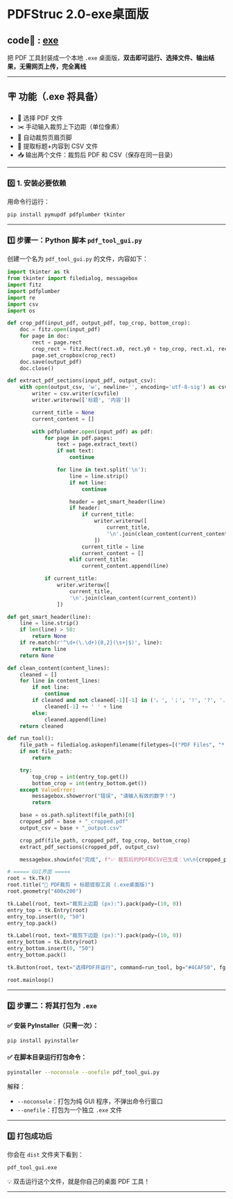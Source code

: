 # PDFStruc 2.0-exe桌面版
## code🔗 : [exe](../code/exe/pdf_tool_gui)
把 PDF 工具封装成一个本地 `.exe` 桌面版，**双击即可运行、选择文件、输出结果，无需网页上传，完全离线**

---

## 🪧 功能（.exe 将具备）

- 📂 选择 PDF 文件  
- ✂️ 手动输入裁剪上下边距（单位像素）  
- 🧠 自动裁剪页眉页脚  
- 📑 提取标题+内容到 CSV 文件  
- 📥 输出两个文件：裁剪后 PDF 和 CSV（保存在同一目录）

---

### 0️⃣ 1. 安装必要依赖

用命令行运行：

```bash
pip install pymupdf pdfplumber tkinter
```

---

### 1️⃣ 步骤一：Python 脚本 `pdf_tool_gui.py`

创建一个名为 `pdf_tool_gui.py` 的文件，内容如下：

```python
import tkinter as tk
from tkinter import filedialog, messagebox
import fitz
import pdfplumber
import re
import csv
import os

def crop_pdf(input_pdf, output_pdf, top_crop, bottom_crop):
    doc = fitz.open(input_pdf)
    for page in doc:
        rect = page.rect
        crop_rect = fitz.Rect(rect.x0, rect.y0 + top_crop, rect.x1, rect.y1 - bottom_crop)
        page.set_cropbox(crop_rect)
    doc.save(output_pdf)
    doc.close()

def extract_pdf_sections(input_pdf, output_csv):
    with open(output_csv, 'w', newline='', encoding='utf-8-sig') as csvfile:
        writer = csv.writer(csvfile)
        writer.writerow(['标题', '内容'])

        current_title = None
        current_content = []

        with pdfplumber.open(input_pdf) as pdf:
            for page in pdf.pages:
                text = page.extract_text()
                if not text:
                    continue

                for line in text.split('\n'):
                    line = line.strip()
                    if not line:
                        continue

                    header = get_smart_header(line)
                    if header:
                        if current_title:
                            writer.writerow([
                                current_title,
                                '\n'.join(clean_content(current_content))
                            ])
                        current_title = line
                        current_content = []
                    elif current_title:
                        current_content.append(line)

            if current_title:
                writer.writerow([
                    current_title,
                    '\n'.join(clean_content(current_content))
                ])

def get_smart_header(line):
    line = line.strip()
    if len(line) > 50:
        return None
    if re.match(r'^\d+(\.\d+){0,2}(\s+|$)', line):
        return line
    return None

def clean_content(content_lines):
    cleaned = []
    for line in content_lines:
        if not line:
            continue
        if cleaned and not cleaned[-1][-1] in ('。', '；', '!', '?', '.', '”'):
            cleaned[-1] += ' ' + line
        else:
            cleaned.append(line)
    return cleaned

def run_tool():
    file_path = filedialog.askopenfilename(filetypes=[("PDF Files", "*.pdf")])
    if not file_path:
        return

    try:
        top_crop = int(entry_top.get())
        bottom_crop = int(entry_bottom.get())
    except ValueError:
        messagebox.showerror("错误", "请输入有效的数字！")
        return

    base = os.path.splitext(file_path)[0]
    cropped_pdf = base + "_cropped.pdf"
    output_csv = base + "_output.csv"

    crop_pdf(file_path, cropped_pdf, top_crop, bottom_crop)
    extract_pdf_sections(cropped_pdf, output_csv)

    messagebox.showinfo("完成", f"✅ 裁剪后的PDF和CSV已生成：\n\n{cropped_pdf}\n{output_csv}")

# ===== GUI界面 =====
root = tk.Tk()
root.title("📄 PDF裁剪 + 标题提取工具 (.exe桌面版)")
root.geometry("400x200")

tk.Label(root, text="裁剪上边距 (px):").pack(pady=(10, 0))
entry_top = tk.Entry(root)
entry_top.insert(0, "50")
entry_top.pack()

tk.Label(root, text="裁剪下边距 (px):").pack(pady=(10, 0))
entry_bottom = tk.Entry(root)
entry_bottom.insert(0, "50")
entry_bottom.pack()

tk.Button(root, text="选择PDF并运行", command=run_tool, bg="#4CAF50", fg="white").pack(pady=20)

root.mainloop()
```

---

### 2️⃣ 步骤二：将其打包为 `.exe`

#### ✅ 安装 PyInstaller（只需一次）：

```bash
pip install pyinstaller
```

#### ✅ 在脚本目录运行打包命令：

```bash
pyinstaller --noconsole --onefile pdf_tool_gui.py
```

解释：

- `--noconsole`：打包为纯 GUI 程序，不弹出命令行窗口  
- `--onefile`：打包为一个独立 `.exe` 文件

---

### 3️⃣ 打包成功后

你会在 `dist` 文件夹下看到：

```
pdf_tool_gui.exe
```

💡 双击运行这个文件，就是你自己的桌面 PDF 工具！

---

